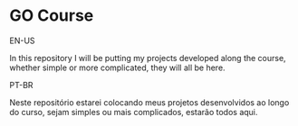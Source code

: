 # GO Course

EN-US

In this repository I will be putting my projects developed along the course, whether simple or more complicated, they will all be here.

PT-BR

Neste repositório estarei colocando meus projetos desenvolvidos ao longo do curso, sejam simples ou mais complicados, estarão todos aqui.

